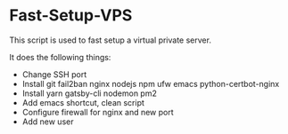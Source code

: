 # Fast-Setup-VPS

This script is used to fast setup a virtual private server.

It does the following things:
- Change SSH port
- Install git fail2ban nginx nodejs npm ufw emacs python-certbot-nginx
- Install yarn gatsby-cli nodemon pm2
- Add emacs shortcut, clean script
- Configure firewall for nginx and new port
- Add new user
